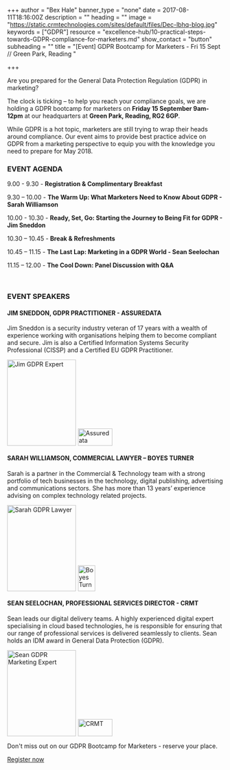 +++
author = "Bex Hale"
banner_type = "none"
date = 2017-08-11T18:16:00Z
description = ""
heading = ""
image = "https://static.crmtechnologies.com/sites/default/files/Dec-lbhq-blog.jpg"
keywords = ["GDPR"]
resource = "excellence-hub/10-practical-steps-towards-GDPR-compliance-for-marketers.md"
show_contact = "button"
subheading = ""
title = "[Event] GDPR Bootcamp for Marketers - Fri 15 Sept // Green Park, Reading "

+++

<p>Are you prepared for the General Data Protection Regulation (GDPR) in marketing?</p>
<p>The clock is ticking – to help you reach your compliance goals, we are holding a GDPR bootcamp for marketers on <strong>Friday 15 September 9am-12pm</strong> at our headquarters at&nbsp;<strong>Green Park, Reading, RG2 6GP</strong>.</p>
<p>While GDPR is a hot topic, marketers are still trying to wrap their heads around compliance.&nbsp;Our event aims to provide best practice advice on GDPR from a marketing perspective to equip you with the knowledge you need to prepare for May 2018.</p>
<h3><strong>EVENT AGENDA</strong></h3>
<p>9.00 - 9.30&nbsp;- <strong>Registration &amp; Complimentary Breakfast</strong></p>
<p>9.30 – 10.00&nbsp;- <strong>The Warm Up: What Marketers Need to Know About GDPR - Sarah Williamson</strong></p>
<p>10.00 - 10.30&nbsp;- <strong>Ready, Set, Go: Starting the Journey to Being Fit for GDPR - Jim Sneddon</strong></p>
<p>10.30 – 10.45&nbsp;- <strong>Break &amp; Refreshments</strong></p>
<p>10.45 – 11.15&nbsp;- <strong>The Last Lap: Marketing in a GDPR World - Sean Seelochan</strong></p>
<p>11.15 – 12.00&nbsp;- <strong>The Cool Down: Panel Discussion with Q&amp;A </strong></p>
<p>&nbsp;</p>
<h3><strong>EVENT SPEAKERS</strong></h3>
<h4><strong>JIM SNEDDON, GDPR PRACTITIONER - ASSUREDATA</strong></h4>
<p>Jim Sneddon is a security industry veteran of 17 years with a wealth of experience working with organisations helping them to become compliant and secure. Jim is also a Certified Information Systems Security Professional (CISSP) and a&nbsp;Certified EU GDPR Practitioner.</p>
<p><img src="https://static.crmtechnologies.com/sites/default/files/jim-2.jpg" alt="Jim GDPR Expert" width="160" height="200"><a title="Assuredata" href="https://assuredata.eu" target="blank"><img style="height: 40px; width: 80px; padding-left: 5px;" src="/sites/default/files/AssureData-logo.png" alt="Assuredata"></a></p>
<h4><strong>SARAH WILLIAMSON, COMMERCIAL LAWYER – BOYES TURNER</strong></h4>
<p>Sarah is a partner in the Commercial &amp; Technology team with a strong portfolio of tech businesses in the technology, digital publishing, advertising and communications sectors. She has more than 13 years’ experience advising on complex technology related projects.</p>
<p><img src="https://static.crmtechnologies.com/sites/default/files/SARAH-2.jpg" alt="Sarah GDPR Lawyer" width="160" height="200"><a title="Boyes Turner" href="https://www.boyesturner.com/" target="blank"><img style="height: 60px; width: 40px; padding-left: 5px;" src="/sites/default/files/Boyes-logo copy.png" alt="Boyes Turner"></a></p>
<h4>SEAN SEELOCHAN, PROFESSIONAL SERVICES DIRECTOR - CRMT</h4>
<p>Sean leads our digital delivery teams. A highly experienced digital expert specialising in cloud based technologies, he is responsible for ensuring that our range of professional services is delivered seamlessly to clients. Sean holds an IDM award in General Data Protection (GDPR).</p>
<p><img src="https://static.crmtechnologies.com/sites/default/files/SEAN-2.jpg" alt="Sean GDPR Marketing Expert" width="160" height="200"><a title="CRMT" href="https://www.crmtechnologies.com/" target="blank"><img style="height: 40px; width: 80px; padding-left: 5px;" src="/sites/default/files/CRMT-logo.png" alt="CRMT"></a></p>
<p>Don't miss out on our GDPR Bootcamp for Marketers - reserve your place.</p>
<p><a class="btn btn-split green-btn" title="Register now!" href="http://interact.crmtechnologies.com/crmt-gdpr-event-sep17?utm_source=insights&amp;utm_campaign=gdpr-event" target="blank">Register now</a></p>
<p>&nbsp;</p>

